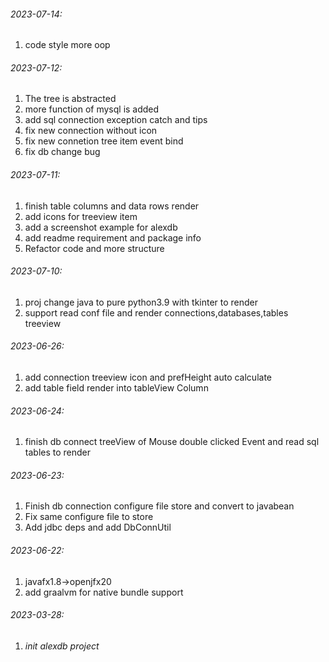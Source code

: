 ###### 2023-07-14:

1. code style more oop

###### 2023-07-12:

1. The tree is abstracted
2. more function of mysql is added
3. add sql connection exception catch and tips
4. fix new connection without icon
5. fix new connetion tree item event bind
6. fix db change bug

###### 2023-07-11:

1. finish table columns and data rows render
2. add icons for treeview item
3. add a screenshot example for alexdb
4. add readme requirement and package info
5. Refactor code and more structure

###### 2023-07-10:

1. proj change java to pure python3.9 with tkinter to render
2. support read conf file and render connections,databases,tables treeview

###### 2023-06-26:

1. add connection treeview icon and prefHeight auto calculate
2. add table field render into tableView Column

###### 2023-06-24:

1. finish db connect treeView of Mouse double clicked Event and read sql tables to render

###### 2023-06-23:

1. Finish db connection configure file store and convert to javabean
2. Fix same configure file to store
3. Add jdbc deps and add DbConnUtil

###### 2023-06-22: 

1. javafx1.8->openjfx20
2. add graalvm for native bundle support

###### 2023-03-28: 

1. ###### init alexdb project



